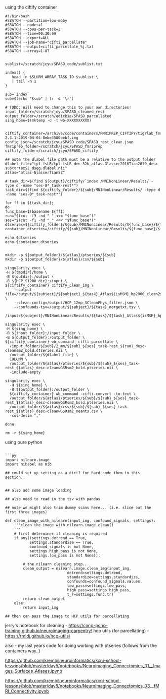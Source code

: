 
using the ciftify container

```
#!/bin/bash
#SBATCH --partition=low-moby
#SBATCH --nodes=1
#SBATCH --cpus-per-task=2
#SBATCH --time=00:30:00
#SBATCH --export=ALL
#SBATCH --job-name="cifti_parcellate"
#SBATCH --output=cifti_parcellate_%j.txt
#SBATCH --array=1-87


sublist=/scratch/jcyu/SPASD_code/sublist.txt

index() {
   head -n $SLURM_ARRAY_TASK_ID $sublist \
   | tail -n 1
}

sub=`index`
sub=$(echo "$sub" | tr -d '\r')

# TODO: Will need to change this to your own directories!
input_folder=/scratch/jcyu/SPASD_cleaned_rest
output_folder=/scratch/edickie/SPASD_parcellated
sing_home=$(mktemp -d -t wb-XXXXXXXXXX)


ciftify_container=/archive/code/containers/FMRIPREP_CIFTIFY/tigrlab_fmriprep_ciftify_1.3.0.post2-2.3.1-2019-04-04-8ebe3500bebf.img
config_json=/scratch/jcyu/SPASD_code/SPASD_rest_clean.json
fmriprep_folder=/scratch/jcyu/SPASD_fmriprep
ciftify_folder=/scratch/jcyu/SPASD_ciftify

## note the dlabel file path must be a relative to the output folder
dlabel_file="tpl-fsLR/tpl-fsLR_den-32k_atlas-Glasser2016Tian2019_desc-subcortexS2_dseg.dlabel.nii"
atlas="atlas-GlasserTianS2"

# task_dir=$(find ${output}/ciftify/`index`/MNINonLinear/Results/ -type d -name "ses-0*_task-rest*")
task_dir=$(find ${ciftify_folder}/${sub}/MNINonLinear/Results/ -type d -name "ses-0*_task-rest*")

for ff in ${task_dir};
do
func_base=$(basename ${ff})
run="$(cut -f3 -nd "_" <<< "$func_base")"
ses="$(cut -f1 -nd "_" <<< "$func_base")"
dtseries=${ciftify_folder}/${sub}/MNINonLinear/Results/${func_base}/${func_base}_Atlas_s0
container_dtseries=/ciftify/${sub}/MNINonLinear/Results/${func_base}/${func_base}_Atlas_s0

echo $dtseries
echo $container_dtseries


mkdir -p ${output_folder}/${atlas}/ptseries/${sub}
mkdir -p ${output_folder}/${atlas}/csv/${sub}

singularity exec \
-H ${tmpdir}/home \
-B ${outdir}:/output \
-B ${HCP_S1200_dir}:/input \
${ciftify_container} ciftify_clean_img \
    --output-file=/output/${subject}/${subject}_${task}_Atlas${isMSM}_hp2000_clean2sm0.dtseries.nii \
    --clean-config=/output/HCP_12mp_3CleanPhys_filter.json \
    --confounds-tsv=/output/${subject}/${task}_mergetxt.tsv \
    /input/${subject}/MNINonLinear/Results/${task}/${task}_Atlas${isMSM}_hp2000_clean.dtseries.nii

singularity exec \
-H ${sing_home} \
-B ${input_folder}:/input_folder \
-B ${output_folder}:/output_folder \
${ciftify_container} wb_command -cifti-parcellate \
  /input_folder/${sub}/2_mm/${sub}_${ses}_task-rest_${run}_desc-cleansm2_bold.dtseries.nii \
  /output_folder/${dlabel_file} \
  COLUMN \
  /output_folder/${atlas}/ptseries/${sub}/${sub}_${ses}_task-rest_${atlas}_desc-cleanwGSRsm2_bold.ptseries.nii \
  -include-empty

singularity exec \
  -H ${sing_home} \
  -B ${output_folder}:/output_folder \
  ${ciftify_container} wb_command -cifti-convert -to-text \
  /output_folder/${atlas}/ptseries/${sub}/${sub}_${ses}_task-rest_${atlas}_desc-cleanwGSRsm2_bold.ptseries.nii \
  /output_folder/${atlas}/csv/${sub}/${sub}_${ses}_task-rest_${atlas}_desc-cleanwGSRsm2_meants.csv \
  -col-delim ","

done

rm -r ${sing_home}
```

using pure python

```

```py
import nilearn.image
import nibabel as nib

## could set up setting as a dict? for hard code them in this section..


## also add some image loading

## also need to read in the tsv with pandas

## note we might also trim dummy scans here... (i.e. slice out the first three images)

def clean_image_with_nilearn(input_img, confound_signals, settings):
    '''clean the image with nilearn.image.clean()
    '''
    # first determiner if cleaning is required
    if any((settings.detrend == True,
           settings.standardize == True,
           confound_signals is not None,
           settings.high_pass is not None,
           settings.low_pass is not None)):

        # the nilearn cleaning step..
        clean_output = nilearn.image.clean_img(input_img,
                            detrend=settings.detrend,
                            standardize=settings.standardize,
                            confounds=confound_signals.values,
                            low_pass=settings.low_pass,
                            high_pass=settings.high_pass,
                            t_r=settings.func.tr)
        return clean_output
    else:
        return input_img

## then can pass the image to HCP utils for parcellating

```

jerry's notebook for cleaning - https://conp-pcno-training.github.io/neuroimaging-carpentry/
hcp utils (for parcellating) -  https://rmldj.github.io/hcp-utils/

also - my last years code for doing working with ptseries (follows from the containers way..)

https://github.com/krembilneuroinformatics/kcni-school-lessons/blob/master/day5/notebooks/Neuroimaging_Connectomics_01__Images_Surfaces_Atlases.ipynb

https://github.com/krembilneuroinformatics/kcni-school-lessons/blob/master/day5/notebooks/Neuroimaging_Connectomics_03__fMRI_Connectivity.ipynb